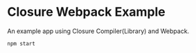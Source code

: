 # Closure Webpack Example

An example app using Closure Compiler(Library) and Webpack.

```
npm start
```